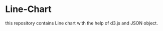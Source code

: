 Line-Chart
==========

this repository contains Line chart with the help of d3.js and JSON object. 
